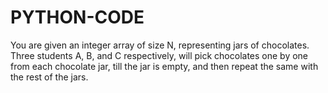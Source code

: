 # PYTHON-CODE
You are given an integer array of size N, representing jars of chocolates. Three students A, B, and C respectively, will pick chocolates one by one from each chocolate jar, till the jar is empty, and then repeat the same with the rest of the jars. 
